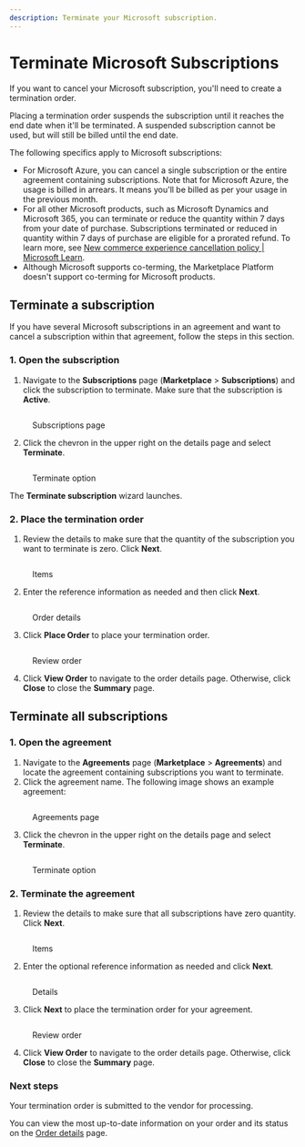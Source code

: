 ```yaml
---
description: Terminate your Microsoft subscription.
---
```


# Terminate Microsoft Subscriptions

If you want to cancel your Microsoft subscription, you'll need to create a termination order.&#x20;

Placing a termination order suspends the subscription until it reaches the end date when it'll be terminated. A suspended subscription cannot be used, but will still be billed until the end date.&#x20;

The following specifics apply to Microsoft subscriptions:

* For Microsoft Azure, you can cancel a single subscription or the entire agreement containing subscriptions. Note that for Microsoft Azure, the usage is billed in arrears. It means you'll be billed as per your usage in the previous month.
* For all other Microsoft products, such as Microsoft Dynamics and Microsoft 365, you can terminate or reduce the quantity within 7 days from your date of purchase. Subscriptions terminated or reduced in quantity within 7 days of purchase are eligible for a prorated refund. To learn more, see [New commerce experience cancellation policy | Microsoft Learn](https://learn.microsoft.com/en-us/partner-center/customers/new-commerce-cancellation-policy).&#x20;
* Although Microsoft supports co-terming, the Marketplace Platform doesn't support co-terming for Microsoft products.

## Terminate a subscription

If you have several Microsoft subscriptions in an agreement and want to cancel a subscription within that agreement, follow the steps in this section.&#x20;

### 1. Open the subscription

1. Navigate to the **Subscriptions** page (**Marketplace** > **Subscriptions**) and click the subscription to terminate. Make sure that the subscription is **Active**.

<figure><img src="../../../.gitbook/assets/SubscriptionCSP.png" alt=""><figcaption><p>Subscriptions page</p></figcaption></figure>

2. Click the chevron in the upper right on the details page and select **Terminate**.&#x20;

<figure><img src="../../../.gitbook/assets/Terminate.png" alt=""><figcaption><p>Terminate option</p></figcaption></figure>

The **Terminate subscription** wizard launches.

### 2. Place the termination order

1. Review the details to make sure that the quantity of the subscription you want to terminate is zero. Click **Next**.

<figure><img src="../../../.gitbook/assets/TerminateSubsCSP.png" alt=""><figcaption><p>Items</p></figcaption></figure>

2. Enter the reference information as needed and then click **Next**.&#x20;

<figure><img src="../../../.gitbook/assets/DetailsCSP (1).png" alt=""><figcaption><p>Order details</p></figcaption></figure>

3. Click **Place Order** to place your termination order.&#x20;

<figure><img src="../../../.gitbook/assets/ReviewCSP.png" alt=""><figcaption><p>Review order</p></figcaption></figure>

4. Click **View Order** to navigate to the order details page. Otherwise, click **Close** to close the **Summary** page.

## Terminate all subscriptions

### 1. Open the agreement

1. Navigate to the **Agreements** page (**Marketplace** > **Agreements**) and locate the agreement containing subscriptions you want to terminate.&#x20;
2. Click the agreement name. The following image shows an example agreement:

<figure><img src="../../../.gitbook/assets/AgreementCSP.png" alt=""><figcaption><p>Agreements page</p></figcaption></figure>

3. Click the chevron in the upper right on the details page and select **Terminate**.&#x20;

<figure><img src="../../../.gitbook/assets/TerminateAgreementCSP.png" alt=""><figcaption><p>Terminate option</p></figcaption></figure>

### 2. Terminate the agreement

1. Review the details to make sure that all subscriptions have zero quantity. Click **Next**.

<figure><img src="../../../.gitbook/assets/ItemsCSP.png" alt=""><figcaption><p>Items</p></figcaption></figure>

2. Enter the optional reference information as needed and click **Next**.&#x20;

<figure><img src="../../../.gitbook/assets/DetailsCSP.png" alt=""><figcaption><p>Details</p></figcaption></figure>

3. Click **Next** to place the termination order for your agreement.&#x20;

<figure><img src="../../../.gitbook/assets/ReviewOrderCSP (1).png" alt=""><figcaption><p>Review order</p></figcaption></figure>

4. Click **View Order** to navigate to the order details page. Otherwise, click **Close** to close the **Summary** page.

### Next steps <a href="#next-steps" id="next-steps"></a>

Your termination order is submitted to the vendor for processing.

You can view the most up-to-date information on your order and its status on the [Order details](https://docs.platform.softwareone.com/platform-modules/marketplace/orders/orders-interface#subscription-details) page.&#x20;
